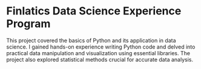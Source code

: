 # Finlatics Data Science Experience Program
 This project covered the basics of Python and its application in data science. I gained hands-on experience writing Python code and delved into practical data manipulation and visualization using essential libraries. The project also explored statistical methods crucial for accurate data analysis.
